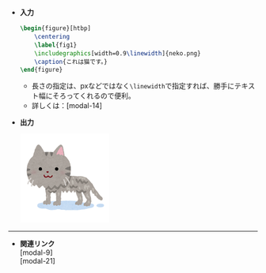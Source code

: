 <!--12-->
<!--図挿入(figure環境)-->

- **入力**
    
    ```latex
    \begin{figure}[htbp]
    	\centering
    	\label{fig1}
    	\includegraphics[width=0.9\linewidth]{neko.png}
    	\caption{これは猫です。}
    \end{figure}
    ```
    
    - 長さの指定は、pxなどではなく`\linewidth`で指定すれば、勝手にテキスト幅にそろってくれるので便利。
    - 詳しくは：[modal-14]<!--長さの単位-->

- **出力**
    
    ![neko.png](/TeX/CheatSheet/figure-insertion/neko.png "max-width=250px")

---

- **関連リンク**
    <div class="related-link-wrapper">
        [modal-9]<!--好きな位置に図表を配置(floatパッケージ)--><br>
        [modal-21]<!--(マクロ)シンプルに図を貼る-->
    </div>